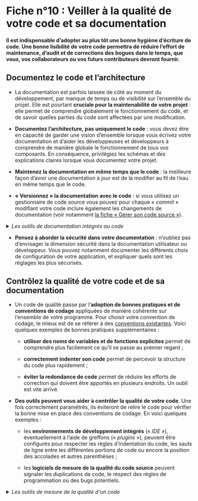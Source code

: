 # Fiche n°10 : Veiller à la qualité de votre code et sa documentation

#### Il est indispensable d’adopter au plus tôt une bonne hygiène d’écriture de code. Une bonne lisibilité de votre code permettra de réduire l’effort de maintenance, d’audit et de corrections des bogues dans le temps, que vous, vos collaborateurs ou vos futurs contributeurs devront fournir.


## Documentez le code et l’architecture

* La documentation est parfois laissée de côté au moment du développement, par manque de temps ou de visibilité sur l’ensemble du projet. Elle est pourtant **cruciale pour la maintenabilité de votre projet** : elle permet de comprendre globalement le fonctionnement du code, et de savoir quelles parties du code sont affectées par une modification.

* **Documentez l’architecture, pas uniquement le code** : vous devez être en capacité de garder une vision d’ensemble lorsque vous écrivez votre documentation et d’aider les développeuses et développeurs à comprendre de manière globale le fonctionnement de tous vos composants. En conséquence, privilégiez les schémas et des explications claires lorsque vous documentez votre projet.

* **Maintenez la documentation en même temps que le code** : la meilleure façon d’avoir une documentation à jour est de la modifier au fil de l’eau en même temps que le code.

* **« Versionnez » la documentation avec le code** : si vous utilisez un gestionnaire de code source vous pouvez pour chaque « _commit_ » modifiant votre code inclure également les changements de documentation (voir notamment [la fiche « Gérer son code source »](#Fiche_n°4%c2%a0:_Gérer_son_code_source)).

<details>
     <summary> <em> Les outils de documentation intégrés au code </em> </summary>

Certains systèmes de documentation utilisent le **code lui-même** comme support. La documentation est ainsi écrite directement dans les commentaires du programme. 

[Doxygen](https://www.doxygen.nl/index.html), par exemple, offre une syntaxe permettant de générer de la documentation, qui est compatible avec les langages de programmation les plus utilisés. L'exemple suivant est une classe C++ commentée suivant son paradigme :

```
//!  Une classe d'exemple
/*!
  Description plus approfondie de la classe.
  (Et n'oubliez pas de documenter sans mettre de descriptions génériques dans votre projet.)
*/
 
class Example
{
  public:

    //! Le constructeur de la classe
    /*!
      Description plus approfondie du constructeur.
    */
    Example();
 
    //! Le destructeur de la classe.
    /*!
      Description plus approfondie du destructeur.
    */
    virtual ~Example();
    
    //! Une méthode qui fait quelque chose
    /*!
      \param param1 un paramètre important
      \param param2 un deuxième paramètre aussi important
      \return le résultat qui dépend des deux paramètres et de l'état interne de l'instance
    */
    int doSomething(int param1, const char *param2);
   
    //! Une variable membre publique
    /*!
      Description plus approfondie de la variable membre.
    */
    int attr_;
};
```

Certains langages de programmation supportent également nativement l'utilisation des commentaires pour documenter du code. Par exemple, les "docstrings" en Python :

```
class Example:
  """Une classe d'exemple
  Description plus approfondie de la classe.
  """
  
  def __init__(self):
    """Le constructeur de la classe
    Description plus approfondie du constructeur.
	"""
    self.attr = None
  
  def do_something(self, param1, param2):
    """Une méthode qui fait quelque chose
    param1: un paramètre important
    param2: un deuxième paramètre aussi important
    return: le résultat qui dépend des deux paramètres et de l'état interne de l'instance
	"""
    [...]
    return result
	
help(Example)
# affiche la documentation complète de la classe, qui est générée en partie à partir des docstrings
help(Example.do_something)
# affiche uniquement la documentation de la méthode
```
</details>

* **Pensez à aborder la sécurité dans votre documentation** : n’oubliez pas d’envisager la dimension sécurité dans la documentation utilisateur ou développeur. Vous pouvez notamment documenter les différents choix de configuration de votre application, et expliquer quels sont les réglages les plus sécurisés.

## Contrôlez la qualité de votre code et de sa documentation

* Un code de qualité passe par l’**adoption de bonnes pratiques et de conventions de codage** appliquées de manière cohérente sur l’ensemble de votre programme. Pour choisir votre convention de codage, le mieux est de se référer à des [conventions existantes](https://github.com/Kristories/awesome-guidelines). Voici quelques exemples de bonnes pratiques supplémentaires :

    * **utiliser des noms de variables et de fonctions explicites** permet de comprendre plus facilement ce qu’il se passe au premier regard ;

    * **correctement indenter son code** permet de percevoir la structure du code plus rapidement ;

    * **éviter la redondance de code** permet de réduire les efforts de correction qui doivent être apportés en plusieurs endroits. Un oubli est vite arrivé.

* **Des outils peuvent vous aider à contrôler la qualité de votre code**. Une fois correctement paramétrés, ils éviteront de relire le code pour vérifier la bonne mise en place des conventions de codage. En voici quelques exemples :  

    * les **environnements de développement intégrés** (« _IDE_ »), éventuellement à l’aide de greffons (« _plugins_ »), peuvent être configurés pour respecter les règles d’indentation du code, les sauts de ligne entre les différentes portions de code ou encore la position des accolades et autres parenthèses ;
    
    * les **logiciels de mesure de la qualité du code source** peuvent signaler les duplications de code, le respect des règles de programmation ou des bugs potentiels.

<details>
     <summary> <em> Les outils de mesure de la qualité d'un code </em> </summary>

Certains langages de programmation disposent d'un **style de programmation standard**, par exemple [PEP8](https://www.python.org/dev/peps/pep-0008/) pour le langage Python. Des outils automatiques peuvent contrôler le respect de ces styles, par exemple [pep8.py](https://pep8.readthedocs.io/en/release-1.7.x/intro.html) pour la PEP8. Pour les langages ne disposant pas de styles de programmation standard, différents styles ont été créés, avec des outils automatiques permettant de les vérifier, par exemple [SonarQube](https://github.com/SonarSource/sonarqube) ou [checkstyle](https://checkstyle.org/) pour Java.

Des **outils de qualité de code plus généraux** peuvent détecter un certain nombre de problèmes : variables non utilisées ou non définies, duplication de code, etc. Par exemple [ESLint](https://eslint.org) pour Javascript ou [Clippy](https://github.com/rust-lang/rust-clippy) pour Rust.

Enfin, des **outils d'analyse statique** permettent une analyse plus fine du code, afin d'évaluer son comportement sans pour autant exécuter le programme, par exemple [SpotBugs](https://spotbugs.github.io/) pour Java ou [Frama-C](http://frama-c.com/) pour le C.
</details>
